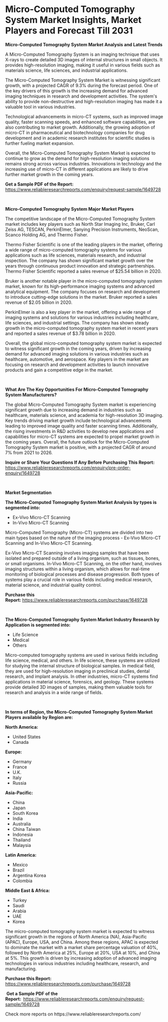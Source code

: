 <p><h1>Micro-Computed Tomography System Market Insights, Market Players and Forecast Till 2031</h1></p><p><strong>Micro-Computed Tomography System Market Analysis and Latest Trends</strong></p>
<p><p>A Micro-Computed Tomography System is an imaging technique that uses X-rays to create detailed 3D images of internal structures in small objects. It provides high-resolution imaging, making it useful in various fields such as materials science, life sciences, and industrial applications.</p><p>The Micro-Computed Tomography System Market is witnessing significant growth, with a projected CAGR of 9.3% during the forecast period. One of the key drivers of this growth is the increasing demand for advanced imaging techniques in research and development activities. The system's ability to provide non-destructive and high-resolution imaging has made it a valuable tool in various industries.</p><p>Technological advancements in micro-CT systems, such as improved image quality, faster scanning speeds, and enhanced software capabilities, are also contributing to market growth. Additionally, the growing adoption of micro-CT in pharmaceutical and biotechnology companies for drug development and in academic research institutes for scientific studies is further fueling market expansion.</p><p>Overall, the Micro-Computed Tomography System Market is expected to continue to grow as the demand for high-resolution imaging solutions remains strong across various industries. Innovations in technology and the increasing use of micro-CT in different applications are likely to drive further market growth in the coming years.</p></p>
<p><strong>Get a Sample PDF of the Report:&nbsp;</strong> <a href="https://www.reliableresearchreports.com/enquiry/request-sample/1649728">https://www.reliableresearchreports.com/enquiry/request-sample/1649728</a></p>
<p>&nbsp;</p>
<p><strong>Micro-Computed Tomography System Major Market Players</strong></p>
<p><p>The competitive landscape of the Micro-Computed Tomography System market includes key players such as North Star Imaging Inc, Bruker, Carl Zeiss AG, TESCAN, PerkinElmer, Sanying Precision Instruments, NeoScan, Scanco Holding AG, and Thermo Fisher. </p><p>Thermo Fisher Scientific is one of the leading players in the market, offering a wide range of micro-computed tomography systems for various applications such as life sciences, materials research, and industrial inspection. The company has shown significant market growth over the years through continuous product innovation and strategic partnerships. Thermo Fisher Scientific reported a sales revenue of $25.54 billion in 2020.</p><p>Bruker is another notable player in the micro-computed tomography system market, known for its high-performance imaging systems and advanced analytical equipment. The company focuses on research and development to introduce cutting-edge solutions in the market. Bruker reported a sales revenue of $2.05 billion in 2020.</p><p>PerkinElmer is also a key player in the market, offering a wide range of imaging systems and solutions for various industries including healthcare, life sciences, and industrial settings. The company has shown steady growth in the micro-computed tomography system market in recent years and reported a sales revenue of $3.78 billion in 2020.</p><p>Overall, the global micro-computed tomography system market is expected to witness significant growth in the coming years, driven by increasing demand for advanced imaging solutions in various industries such as healthcare, automotive, and aerospace. Key players in the market are focusing on research and development activities to launch innovative products and gain a competitive edge in the market.</p></p>
<p>&nbsp;</p>
<p><strong>What Are The Key Opportunities For Micro-Computed Tomography System Manufacturers?</strong></p>
<p><p>The global Micro-Computed Tomography System market is experiencing significant growth due to increasing demand in industries such as healthcare, materials science, and academia for high-resolution 3D imaging. Key trends driving market growth include technological advancements leading to improved image quality and faster scanning times. Additionally, the rising investments in R&D activities to develop new applications and capabilities for micro-CT systems are expected to propel market growth in the coming years. Overall, the future outlook for the Micro-Computed Tomography System market is positive, with a projected CAGR of around 7% from 2021 to 2026.</p></p>
<p><strong>Inquire or Share Your Questions If Any Before Purchasing This Report:</strong> <a href="https://www.reliableresearchreports.com/enquiry/pre-order-enquiry/1649728">https://www.reliableresearchreports.com/enquiry/pre-order-enquiry/1649728</a></p>
<p>&nbsp;</p>
<p><strong>Market Segmentation</strong></p>
<p><strong>The Micro-Computed Tomography System Market Analysis by types is segmented into:</strong></p>
<p><ul><li>Ex-Vivo Micro-CT Scanning</li><li>In-Vivo Micro-CT Scanning</li></ul></p>
<p><p>Micro-Computed Tomography (Micro-CT) systems are divided into two main types based on the nature of the imaging process - Ex-Vivo Micro-CT Scanning and In-Vivo Micro-CT Scanning. </p><p>Ex-Vivo Micro-CT Scanning involves imaging samples that have been isolated and prepared outside of a living organism, such as tissues, bones, or small organisms. In-Vivo Micro-CT Scanning, on the other hand, involves imaging structures within a living organism, which allows for real-time monitoring of biological processes and disease progression. Both types of systems play a crucial role in various fields including medical research, material science, and industrial quality control.</p></p>
<p><strong>Purchase this Report:&nbsp;</strong><a href="https://www.reliableresearchreports.com/purchase/1649728">https://www.reliableresearchreports.com/purchase/1649728</a></p>
<p>&nbsp;</p>
<p><strong>The Micro-Computed Tomography System Market Industry Research by Application is segmented into:</strong></p>
<p><ul><li>Life Science</li><li>Medical</li><li>Others</li></ul></p>
<p><p>Micro-computed tomography systems are used in various fields including life science, medical, and others. In life science, these systems are utilized for studying the internal structure of biological samples. In medical field, they are used for high-resolution imaging in preclinical studies, dental research, and implant analysis. In other industries, micro-CT systems find applications in material science, forensics, and geology. These systems provide detailed 3D images of samples, making them valuable tools for research and analysis in a wide range of fields.</p></p>
<p>&nbsp;</p>
<p><strong>In terms of Region, the Micro-Computed Tomography System Market Players available by Region are:</strong></p>
<p>
    <p> <strong> North America: </strong>
        <ul>
            <li>United States</li>
            <li>Canada</li>
        </ul>
        </p> 
    <p> <strong> Europe: </strong>
        <ul>
            <li>Germany</li>
            <li>France</li>
            <li>U.K.</li>
            <li>Italy</li>
            <li>Russia</li>
        </ul>
        </p> 
    <p> <strong> Asia-Pacific: </strong>
        <ul>
            <li>China</li>
            <li>Japan</li>
            <li>South Korea</li>
            <li>India</li>
            <li>Australia</li>
            <li>China Taiwan</li>
            <li>Indonesia</li>
            <li>Thailand</li>
            <li>Malaysia</li>
        </ul>
        </p> 
    <p> <strong> Latin America: </strong>
        <ul>
            <li>Mexico</li>
            <li>Brazil</li>
            <li>Argentina Korea</li>
            <li>Colombia</li>
        </ul>
        </p> 
    <p> <strong> Middle East & Africa: </strong>
        <ul>
            <li>Turkey</li>
            <li>Saudi</li>
            <li>Arabia</li>
            <li>UAE</li>
            <li>Korea</li>
        </ul>
    </p>
    </p>
<p><p>The micro-computed tomography system market is expected to witness significant growth in the regions of North America (NA), Asia-Pacific (APAC), Europe, USA, and China. Among these regions, APAC is expected to dominate the market with a market share percentage valuation of 40%, followed by North America at 25%, Europe at 20%, USA at 10%, and China at 5%. This growth is driven by increasing adoption of advanced imaging technologies in various industries including healthcare, research, and manufacturing.</p></p>
<p><strong>Purchase this Report: </strong><a href="https://www.reliableresearchreports.com/purchase/1649728">https://www.reliableresearchreports.com/purchase/1649728</a></p>
<p>&nbsp;<strong>Get a Sample PDF of the Report:&nbsp;&nbsp;</strong><a href="https://www.reliableresearchreports.com/enquiry/request-sample/1649728">https://www.reliableresearchreports.com/enquiry/request-sample/1649728</a></p>
<p><strong></strong></p>
<p>Check more reports on https://www.reliableresearchreports.com/</p>